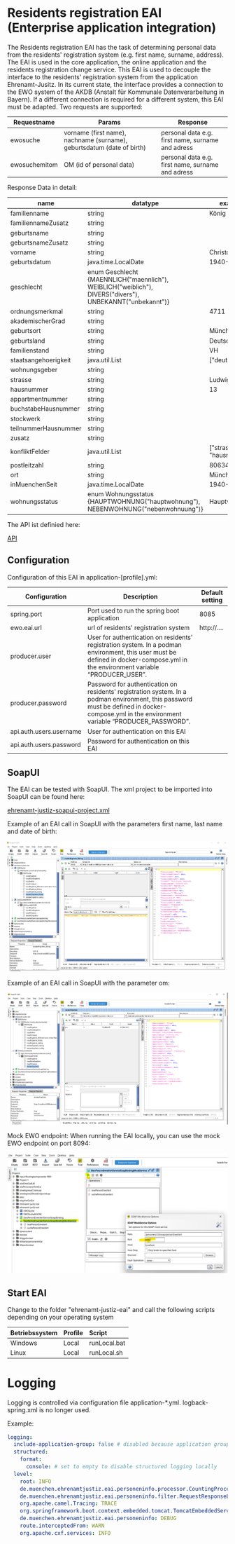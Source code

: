 # Residents registration EAI (Enterprise application integration)

The Residents registration EAI has the task of determining personal data from the residents' registration system (e.g. first name, surname, address). The EAI is used in the core application, the online application and the residents registration change service. This EAI is used to decouple the interface to the residents' registration system from the application Ehrenamt-Jusitz. In its current state, the interface provides a connection to the EWO system of the AKDB (Anstalt für Kommunale Datenverarbeitung in Bayern). If a different connection is required for a different system, this EAI must be adapted. Two requests are supported:

| Requestname | Params | Response |
| ------------- | ------------- | ------------- |
| ewosuche  | vorname (first name), nachname (surname), geburtsdatum (date of birth) | personal data e.g. first name, surname and adress |
| ewosuchemitom | OM (id of personal data) | personal data e.g. first name, surname and adress |

Response Data in detail:

| name | datatype | example |
| ------------- | ------------- | ------------- |
| familienname | string | König |
| familiennameZusatz | string | |
| geburtsname | string | |
| geburtsnameZusatz | string | |
| vorname | string | Christopher |
| geburtsdatum | java.time.LocalDate | 1940-03-10 |
| geschlecht | enum Geschlecht {MAENNLICH("maennlich"), WEIBLICH("weiblich"), DIVERS("divers"), UNBEKANNT("unbekannt")} | |
| ordnungsmerkmal | string | 4711 |
| akademischerGrad | string | |
| geburtsort | string | München |
| geburtsland | string | Deutschland |
| familienstand | string | VH |
| staatsangehoerigkeit | java.util.List<String> | ["deutsch"] |
| wohnungsgeber | string | |
| strasse | string | Ludwigstr. |
| hausnummer | string  | 13 |
| appartmentnummer | string | |
| buchstabeHausnummer | string | |
| stockwerk | string | |
| teilnummerHausnummer | string | |
| zusatz | string | |
| konfliktFelder  | java.util.List<String>  | ["strasse", "hausnummer"] |
| postleitzahl | string | 80634 |
| ort | string | München |
| inMuenchenSeit | java.time.LocalDate | 1940-03-10 |
| wohnungsstatus | enum Wohnungsstatus {HAUPTWOHNUNG("hauptwohnung"), NEBENWOHNUNG("nebenwohnuung")} | Hauptwohnung |

The API ist definied here:

[API](https://github.com/it-at-m/ehrenamt-justiz/tree/main/ehrenamt-justiz-api/src/main/java/de/muenchen/ehrenamtjustiz/api)

## Configuration

Configuration of this EAI in application-[profile].yml:

| Configuration | Description                                                                                                                                                                                          | Default setting |
| ------------- |------------------------------------------------------------------------------------------------------------------------------------------------------------------------------------------------------| ------------- |
| spring.port | Port used to run the spring boot application                                                                                                                                                         | 8085 |
| ewo.eai.url | url of residents' registration system                                                                                                                                                                | http://.... |
| producer.user | User for authentication on residents' registration system.  In a podman environment, this user must be defined in docker-compose.yml in the environment variable “PRODUCER_USER”.            |  |
| producer.password | Password for authentication on residents' registration system. In a podman environment, this password must be defined in docker-compose.yml in the environment variable “PRODUCER_PASSWORD”. |  |
| api.auth.users.username | User for authentication on this EAI                                                                                                                                                                  |  |
| api.auth.users.password | Password for authentication on this EAI                                                                                                                                                              |  |

## SoapUI

The EAI can be tested with SoapUI. The xml project to be imported into SoapUI can be found here:

[ehrenamt-justiz-soapui-project.xml](https://github.com/it-at-m/ehrenamt-justiz/blob/main/ehrenamt-justiz-eai/src/test/resources/ehrenamt-justiz-soapui-project.xml)

Example of an EAI call in SoapUI with the parameters first name, last name and date of birth:

![SoapUI ewosuche Docker example](../docs/images/SoapUI_ewosuche_docker.PNG)

Example of an EAI call in SoapUI with the parameter om:

![SoapUI ewosuchemitom Docker example](../docs/images/SoapUI_ewosuchemitom_docker.PNG)

Mock EWO endpoint: When running the EAI locally, you can use the mock EWO endpoint on port 8094:

![SoapUI mock endpoint example](../docs/images/SoapUI_Mock.PNG)

## Start EAI
Change to the folder "ehrenamt-justiz-eai" and call the following scripts depending on your operating system

| Betriebssystem | Profile            |  Script                 |
|:---------------|:-------------------|:------------------------|
| Windows        | Local              | runLocal.bat            |
| Linux          | Local              | runLocal.sh             |

# Logging

Logging is controlled via configuration file application-*.yml. logback-spring.xml is no longer used.

Example:

```yaml
logging:
  include-application-group: false # disabled because application group is only relevant when deployed
  structured:
    format:
      console: # set to empty to disable structured logging locally
  level:
    root: INFO
    de.muenchen.ehrenamtjustiz.eai.personeninfo.processor.CountingProcessor: TRACE
    de.muenchen.ehrenamtjustiz.eai.personeninfo.filter.RequestResponseLoggingFilter: DEBUG
    org.apache.camel.Tracing: TRACE
    org.springframework.boot.context.embedded.tomcat.TomcatEmbeddedServletContainer: INFO
    de.muenchen.ehrenamtjustiz.eai.personeninfo: DEBUG
    route.interceptedFrom: WARN
    org.apache.cxf.services: INFO
```
